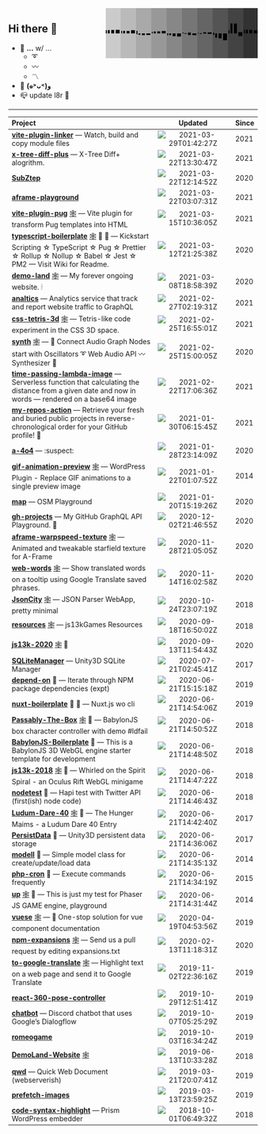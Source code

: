 <img width="307" align="right" src="https://raw.githubusercontent.com/SubZtep/SubZtep/master/assets/eq1.gif"/>

## Hi there 👋

- 🔭 **...** w/ ...
  - :curly_loop:
  - :wavy_dash:
  - :part_alternation_mark:
- :seedling: **(๑˃ᴗ˂)ﻭ**
- :mailbox_closed: update l8r :crocodile:

---
| Project | &nbsp;&nbsp;&nbsp;&nbsp;&nbsp;&nbsp;&nbsp;&nbsp;&nbsp;&nbsp;Updated&nbsp;&nbsp;&nbsp;&nbsp;&nbsp;&nbsp;&nbsp;&nbsp;&nbsp;&nbsp; | Since |
|  :--  |  :-:  |  ---  |
| [**vite-plugin-linker**](https://github.com/SubZtep/vite-plugin-linker) — Watch, build and copy module files | ![2021-03-29T01:42:27Z](https://time-passing.netlify.app/.netlify/functions/ago?time=1616982147000) | 2021 |
| [**x-tree-diff-plus**](https://github.com/SubZtep/x-tree-diff-plus) — X-Tree Diff+ alogrithm. | ![2021-03-22T13:30:47Z](https://time-passing.netlify.app/.netlify/functions/ago?time=1616419847000) | 2021 |
| [**SubZtep**](https://github.com/SubZtep/SubZtep) | ![2021-03-22T12:14:52Z](https://time-passing.netlify.app/.netlify/functions/ago?time=1616415292000) | 2020 |
| [**aframe-playground**](https://github.com/SubZtep/aframe-playground) | ![2021-03-22T03:07:31Z](https://time-passing.netlify.app/.netlify/functions/ago?time=1616382451000) | 2021 |
| [**vite-plugin-pug**](https://github.com/SubZtep/vite-plugin-pug) [:spider_web:](https://www.npmjs.com/package/vite-plugin-pug) — Vite plugin for transform Pug templates into HTML | ![2021-03-15T10:36:05Z](https://time-passing.netlify.app/.netlify/functions/ago?time=1615804565000) | 2021 |
| [**typescript-boilerplate**](https://github.com/SubZtep/typescript-boilerplate) [:spider_web:](https://github.com/SubZtep/typescript-boilerplate/wiki) :bricks: :ghost: — Kickstart Scripting ☆ TypeScript ☆ Pug ☆ Prettier ☆ Rollup ☆ Nollup ☆ Babel ☆ Jest ☆ PM2 — Visit Wiki for Readme. | ![2021-03-12T21:25:38Z](https://time-passing.netlify.app/.netlify/functions/ago?time=1615584338000) | 2020 |
| [**demo-land**](https://github.com/SubZtep/demo-land) [:spider_web:](https://demo.land) — My forever ongoing website. 🕯 | ![2021-03-08T18:58:39Z](https://time-passing.netlify.app/.netlify/functions/ago?time=1615229919000) | 2020 |
| [**analtics**](https://github.com/SubZtep/analtics) — Analytics service that track and report website traffic to GraphQL | ![2021-02-27T02:19:31Z](https://time-passing.netlify.app/.netlify/functions/ago?time=1614392371000) | 2021 |
| [**css-tetris-3d**](https://github.com/SubZtep/css-tetris-3d) [:spider_web:](https://subztep.github.io/css-tetris-3d) — Tetris-like code experiment in the CSS 3D space. | ![2021-02-25T16:55:01Z](https://time-passing.netlify.app/.netlify/functions/ago?time=1614272101000) | 2021 |
| [**synth**](https://github.com/SubZtep/synth) [:spider_web:](https://subztep.github.io/synth/) — 🎵 Connect Audio Graph Nodes start with Oscillators ➰ Web Audio API 〰️ Synthesizer 🎹 | ![2021-02-25T15:00:05Z](https://time-passing.netlify.app/.netlify/functions/ago?time=1614265205000) | 2020 |
| [**time-passing-lambda-image**](https://github.com/SubZtep/time-passing-lambda-image) — Serverless function that calculating the distance from a given date and now in words — rendered on a base64 image | ![2021-02-22T17:06:36Z](https://time-passing.netlify.app/.netlify/functions/ago?time=1614013596000) | 2021 |
| [**my-repos-action**](https://github.com/SubZtep/my-repos-action) — Retrieve your fresh and buried public projects in reverse-chronological order for your GitHub profile! :carousel_horse: | ![2021-01-30T06:15:45Z](https://time-passing.netlify.app/.netlify/functions/ago?time=1611987345000) | 2021 |
| [**a-4o4**](https://github.com/SubZtep/a-4o4) — :suspect: | ![2021-01-28T23:14:09Z](https://time-passing.netlify.app/.netlify/functions/ago?time=1611875649000) | 2020 |
| [**gif-animation-preview**](https://github.com/SubZtep/gif-animation-preview) [:spider_web:](http://wordpress.org/plugins/gif-animation-preview/) — WordPress Plugin - Replace GIF animations to a single preview image | ![2021-01-22T01:07:52Z](https://time-passing.netlify.app/.netlify/functions/ago?time=1611277672000) | 2014 |
| [**map**](https://github.com/SubZtep/map) — OSM Playground | ![2021-01-20T15:19:26Z](https://time-passing.netlify.app/.netlify/functions/ago?time=1611155966000) | 2020 |
| [**gh-projects**](https://github.com/SubZtep/gh-projects) — My GitHub GraphQL API Playground. :crystal_ball: | ![2020-12-02T21:46:55Z](https://time-passing.netlify.app/.netlify/functions/ago?time=1606945615000) | 2020 |
| [**aframe-warpspeed-texture**](https://github.com/SubZtep/aframe-warpspeed-texture) [:spider_web:](https://subztep.github.io/aframe-warpspeed-texture/) — Animated and tweakable starfield texture for A-Frame | ![2020-11-28T21:05:05Z](https://time-passing.netlify.app/.netlify/functions/ago?time=1606597505000) | 2020 |
| [**web-words**](https://github.com/SubZtep/web-words) [:spider_web:](https://subztep.github.io/web-words/) — Show translated words on a tooltip using Google Translate saved phrases. | ![2020-11-14T16:02:58Z](https://time-passing.netlify.app/.netlify/functions/ago?time=1605369778000) | 2020 |
| [**JsonCity**](https://github.com/SubZtep/JsonCity) [:spider_web:](https://json.city) — JSON Parser WebApp, pretty minimal | ![2020-10-24T23:07:19Z](https://time-passing.netlify.app/.netlify/functions/ago?time=1603580839000) | 2018 |
| [**resources**](https://github.com/SubZtep/resources) [:spider_web:](https://js13kgames.github.io/resources/) — js13kGames Resources | ![2020-09-18T16:50:02Z](https://time-passing.netlify.app/.netlify/functions/ago?time=1600447802000) | 2018 |
| [**js13k-2020**](https://github.com/SubZtep/js13k-2020) [:spider_web:](https://subztep.github.io/js13k-2020/) :ghost: | ![2020-09-13T11:54:43Z](https://time-passing.netlify.app/.netlify/functions/ago?time=1599998083000) | 2020 |
| [**SQLiteManager**](https://github.com/SubZtep/SQLiteManager) — Unity3D SQLite Manager | ![2020-07-21T02:45:41Z](https://time-passing.netlify.app/.netlify/functions/ago?time=1595299541000) | 2017 |
| [**depend-on**](https://github.com/SubZtep/depend-on) :ghost: — Iterate through NPM package dependencies (expt) | ![2020-06-21T15:15:18Z](https://time-passing.netlify.app/.netlify/functions/ago?time=1592752518000) | 2019 |
| [**nuxt-boilerplate**](https://github.com/SubZtep/nuxt-boilerplate) :bricks: :ghost: — Nuxt.js wo cli | ![2020-06-21T14:54:06Z](https://time-passing.netlify.app/.netlify/functions/ago?time=1592751246000) | 2019 |
| [**Passably-The-Box**](https://github.com/SubZtep/Passably-The-Box) [:spider_web:](https://subztep.github.io/Passably-The-Box/dist/) :ghost: — BabylonJS box character controller with demo #ldfail | ![2020-06-21T14:50:52Z](https://time-passing.netlify.app/.netlify/functions/ago?time=1592751052000) | 2018 |
| [**BabylonJS-Boilerplate**](https://github.com/SubZtep/BabylonJS-Boilerplate) :bricks: — This is a BabylonJS 3D WebGL engine starter template for development | ![2020-06-21T14:48:50Z](https://time-passing.netlify.app/.netlify/functions/ago?time=1592750930000) | 2018 |
| [**js13k-2018**](https://github.com/SubZtep/js13k-2018) [:spider_web:](https://subztep.github.io/js13k-2018/dist) :ghost: — Whirled on the Spirit Spiral - an Oculus Rift WebGL minigame | ![2020-06-21T14:47:22Z](https://time-passing.netlify.app/.netlify/functions/ago?time=1592750842000) | 2018 |
| [**nodetest**](https://github.com/SubZtep/nodetest) :ghost: — Hapi test with Twitter API (first(ish) node code) | ![2020-06-21T14:46:43Z](https://time-passing.netlify.app/.netlify/functions/ago?time=1592750803000) | 2018 |
| [**Ludum-Dare-40**](https://github.com/SubZtep/Ludum-Dare-40) [:spider_web:](https://ldjam.com/events/ludum-dare/40/the-hunger-maims) :ghost: — The Hunger Maims - a Ludum Dare 40 Entry | ![2020-06-21T14:42:40Z](https://time-passing.netlify.app/.netlify/functions/ago?time=1592750560000) | 2017 |
| [**PersistData**](https://github.com/SubZtep/PersistData) :ghost: — Unity3D persistent data storage | ![2020-06-21T14:36:06Z](https://time-passing.netlify.app/.netlify/functions/ago?time=1592750166000) | 2017 |
| [**modell**](https://github.com/SubZtep/modell) :ghost: — Simple model class for create/update/load data | ![2020-06-21T14:35:13Z](https://time-passing.netlify.app/.netlify/functions/ago?time=1592750113000) | 2014 |
| [**php-cron**](https://github.com/SubZtep/php-cron) :ghost: — Execute commands frequently | ![2020-06-21T14:34:19Z](https://time-passing.netlify.app/.netlify/functions/ago?time=1592750059000) | 2015 |
| [**up**](https://github.com/SubZtep/up) [:spider_web:](http://subztep.github.io/up/) :ghost: — This is just my test for Phaser JS GAME engine, playground | ![2020-06-21T14:31:44Z](https://time-passing.netlify.app/.netlify/functions/ago?time=1592749904000) | 2014 |
| [**vuese**](https://github.com/SubZtep/vuese) [:spider_web:](https://vuese.org/) — 🤗 One-stop solution for vue component documentation | ![2020-04-19T04:53:56Z](https://time-passing.netlify.app/.netlify/functions/ago?time=1587272036000) | 2019 |
| [**npm-expansions**](https://github.com/SubZtep/npm-expansions) [:spider_web:](http://npm.im/npm-expansions) — Send us a pull request by editing expansions.txt | ![2020-02-13T11:18:31Z](https://time-passing.netlify.app/.netlify/functions/ago?time=1581592711000) | 2020 |
| [**to-google-translate**](https://github.com/SubZtep/to-google-translate) [:spider_web:](https://addons.mozilla.org/firefox/addon/to-google-translate/) — Highlight text on a web page and send it to Google Translate | ![2019-11-02T22:36:16Z](https://time-passing.netlify.app/.netlify/functions/ago?time=1572734176000) | 2019 |
| [**react-360-pose-controller**](https://github.com/SubZtep/react-360-pose-controller) | ![2019-10-29T12:51:41Z](https://time-passing.netlify.app/.netlify/functions/ago?time=1572353501000) | 2019 |
| [**chatbot**](https://github.com/SubZtep/chatbot) — Discord chatbot that uses Google’s Dialogflow | ![2019-10-07T05:25:29Z](https://time-passing.netlify.app/.netlify/functions/ago?time=1570425929000) | 2019 |
| [**romeogame**](https://github.com/SubZtep/romeogame) | ![2019-10-03T16:34:24Z](https://time-passing.netlify.app/.netlify/functions/ago?time=1570120464000) | 2019 |
| [**DemoLand-Website**](https://github.com/SubZtep/DemoLand-Website) [:spider_web:](https://demo.land/) | ![2019-06-13T10:33:28Z](https://time-passing.netlify.app/.netlify/functions/ago?time=1560422008000) | 2018 |
| [**qwd**](https://github.com/SubZtep/qwd) — Quick Web Document (webserverish) | ![2019-03-21T20:07:41Z](https://time-passing.netlify.app/.netlify/functions/ago?time=1553198861000) | 2019 |
| [**prefetch-images**](https://github.com/SubZtep/prefetch-images) | ![2019-03-13T23:59:25Z](https://time-passing.netlify.app/.netlify/functions/ago?time=1552521565000) | 2019 |
| [**code-syntax-highlight**](https://github.com/SubZtep/code-syntax-highlight) — Prism WordPress embedder | ![2018-10-01T06:49:32Z](https://time-passing.netlify.app/.netlify/functions/ago?time=1538376572000) | 2018 |